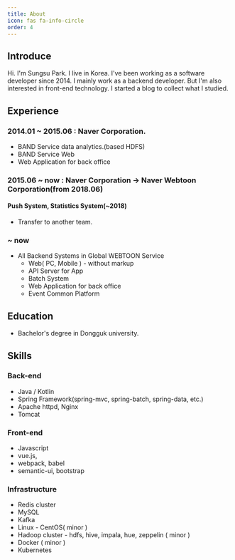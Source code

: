 ```yaml
---
title: About
icon: fas fa-info-circle
order: 4
---
```


## Introduce

Hi. I'm Sungsu Park.
I live in Korea.
I've been working as a software developer since 2014.
I mainly work as a backend developer.
But I'm also interested in front-end technology.
I started a blog to collect what I studied.

## Experience
### 2014.01 ~ 2015.06 : Naver Corporation.
- BAND Service data analytics.(based HDFS)
- BAND Service Web
- Web Application for back office

### 2015.06 ~ now : Naver Corporation -> Naver Webtoon Corporation(from 2018.06)
#### Push System, Statistics System(~2018)
 - Transfer to another team.

### ~ now
- All Backend Systems in Global WEBTOON Service
   - Web( PC, Mobile ) - without markup
   - API Server for App
   - Batch System
   - Web Application for back office
   - Event Common Platform


## Education
- Bachelor's degree in Dongguk university.

## Skills
### Back-end
 - Java / Kotlin
 - Spring Framework(spring-mvc, spring-batch, spring-data, etc.)
 - Apache httpd, Nginx
 - Tomcat

### Front-end
 - Javascript
 - vue.js,
 - webpack, babel
 - semantic-ui, bootstrap

### Infrastructure
- Redis cluster
- MySQL
- Kafka
- Linux - CentOS( minor )
- Hadoop cluster - hdfs, hive, impala, hue, zeppelin ( minor )
- Docker ( minor )
- Kubernetes

